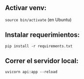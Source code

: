 ## Activar venv:
`source bin/activate` (en Ubuntu)

## Instalar requerimientos:
`pip install -r requirements.txt`

## Correr el servidor local: 
`uvicorn api:app --reload`

